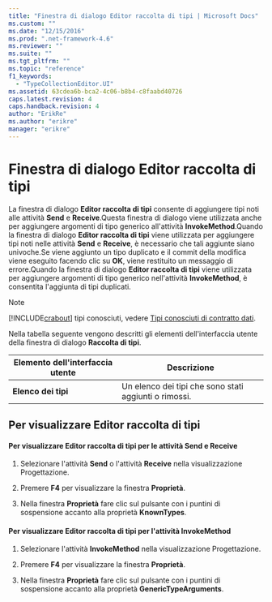 ```yaml
---
title: "Finestra di dialogo Editor raccolta di tipi | Microsoft Docs"
ms.custom: ""
ms.date: "12/15/2016"
ms.prod: ".net-framework-4.6"
ms.reviewer: ""
ms.suite: ""
ms.tgt_pltfrm: ""
ms.topic: "reference"
f1_keywords: 
  - "TypeCollectionEditor.UI"
ms.assetid: 63cdea6b-bca2-4c06-b8b4-c8faabd40726
caps.latest.revision: 4
caps.handback.revision: 4
author: "ErikRe"
ms.author: "erikre"
manager: "erikre"
---
```

# Finestra di dialogo Editor raccolta di tipi
La finestra di dialogo **Editor raccolta di tipi** consente di aggiungere tipi noti alle attività **Send** e **Receive**.Questa finestra di dialogo viene utilizzata anche per aggiungere argomenti di tipo generico all'attività **InvokeMethod**.Quando la finestra di dialogo **Editor raccolta di tipi** viene utilizzata per aggiungere tipi noti nelle attività **Send** e **Receive**, è necessario che tali aggiunte siano univoche.Se viene aggiunto un tipo duplicato e il commit della modifica viene eseguito facendo clic su **OK**, viene restituito un messaggio di errore.Quando la finestra di dialogo **Editor raccolta di tipi** viene utilizzata per aggiungere argomenti di tipo generico nell'attività **InvokeMethod**, è consentita l'aggiunta di tipi duplicati.  
  
> [!NOTE]
>  [!INCLUDE[crabout](../test/includes/crabout_md.md)] tipi conosciuti, vedere [Tipi conosciuti di contratto dati](../Topic/Data%20Contract%20Known%20Types.md).  
  
 Nella tabella seguente vengono descritti gli elementi dell'interfaccia utente della finestra di dialogo **Raccolta di tipi**.  
  
|Elemento dell'interfaccia utente|Descrizione|  
|--------------------------------------|-----------------|  
|**Elenco dei tipi**|Un elenco dei tipi che sono stati aggiunti o rimossi.|  
  
## Per visualizzare Editor raccolta di tipi  
  
#### Per visualizzare Editor raccolta di tipi per le attività Send e Receive  
  
1.  Selezionare l'attività **Send** o l'attività **Receive** nella visualizzazione Progettazione.  
  
2.  Premere **F4** per visualizzare la finestra **Proprietà**.  
  
3.  Nella finestra **Proprietà** fare clic sul pulsante con i puntini di sospensione accanto alla proprietà **KnownTypes**.  
  
#### Per visualizzare Editor raccolta di tipi per l'attività InvokeMethod  
  
1.  Selezionare l'attività **InvokeMethod** nella visualizzazione Progettazione.  
  
2.  Premere **F4** per visualizzare la finestra **Proprietà**.  
  
3.  Nella finestra **Proprietà** fare clic sul pulsante con i puntini di sospensione accanto alla proprietà **GenericTypeArguments**.